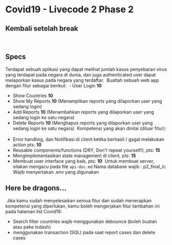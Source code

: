 # Covid19 - Livecode 2 Phase 2

## Kembali setelah break
​

## Specs

Terdapat sebuah aplikasi yang dapat melihat jumlah kasus penyebaran virus yang terdapat pada negara di dunia, dan juga authenticated user dapat melaporkan kasus pada negara yang terdaftar.
​
Buatlah sebuah web app dengan fitur sebagai berikut:
​ - User Login **10**

- Show Countries **10**
- Show My Reports **10** (Menampilkan reports yang dilaporkan user yang sedang login)
- Add Reports **10** (Menambahkan reports yang dilaporkan user yang sedang login ke satu negara)
- Delete Reports **10** (Menghapus reports yang dilaporkan user yang sedang login ke satu negara)
  ​
  Kompetensi yang akan dinilai (diluar fitur):
  ​
- Error handling, dan Notifikasi di client ketika berhasil / gagal melakukan action pts: **10**
- Reusable components/functions (DRY, Don't repeat yourself!), pts: **15**
- Mengimplementasikan state management di client, pts: **15**
- Membuat user interface yang baik, pts: **10**
  ​
  Untuk membuat server, silakan mengacu pada file `api-doc.md`
  Nama database wajib : p2_final_lc
  Wajib menyertakan .env yang digunakan
  ​

## Here be dragons...

​
Jika kamu sudah menyelesaikan semua fitur dan sudah menerapkan kompetensi yang
diperlukan, kamu boleh mengerjakan fitur tambahan ini pada halaman list Covid19:
​

- Search filter countries wajib menggunakan debounce (boleh buatan atau pake lodash)
- menggunakan transaction (SQL) pada saat report cases dan delete cases
